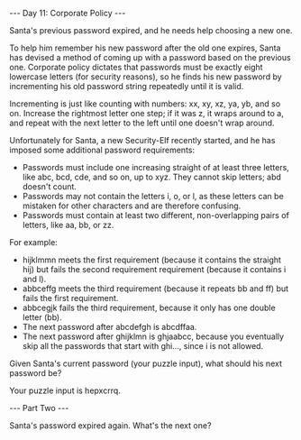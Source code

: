 --- Day 11: Corporate Policy ---

Santa's previous password expired, and he needs help choosing a new one.

To help him remember his new password after the old one expires, Santa has devised a method of coming up with a password based on the previous one. Corporate policy dictates that passwords must be exactly eight lowercase letters (for security reasons), so he finds his new password by incrementing his old password string repeatedly until it is valid.

Incrementing is just like counting with numbers: xx, xy, xz, ya, yb, and so on. Increase the rightmost letter one step; if it was z, it wraps around to a, and repeat with the next letter to the left until one doesn't wrap around.

Unfortunately for Santa, a new Security-Elf recently started, and he has imposed some additional password requirements:

-   Passwords must include one increasing straight of at least three letters, like abc, bcd, cde, and so on, up to xyz. They cannot skip letters; abd doesn't count.
-   Passwords may not contain the letters i, o, or l, as these letters can be mistaken for other characters and are therefore confusing.
-   Passwords must contain at least two different, non-overlapping pairs of letters, like aa, bb, or zz.

For example:

-   hijklmmn meets the first requirement (because it contains the straight hij) but fails the second requirement requirement (because it contains i and l).
-   abbceffg meets the third requirement (because it repeats bb and ff) but fails the first requirement.
-   abbcegjk fails the third requirement, because it only has one double letter (bb).
-   The next password after abcdefgh is abcdffaa.
-   The next password after ghijklmn is ghjaabcc, because you eventually skip all the passwords that start with ghi..., since i is not allowed.

Given Santa's current password (your puzzle input), what should his next password be?

Your puzzle input is hepxcrrq.

--- Part Two ---

Santa's password expired again. What's the next one?
